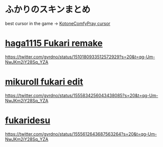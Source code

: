 # ふかりのスキンまとめ

best cursor in the game → 
[KotoneComfyPray cursor](https://dl.dropboxusercontent.com/s/r78lbelm8mapzsm/KotoneComfyPray.zip)

# [haga1115 Fukari remake](https://dl.dropboxusercontent.com/s/sqz2vr3muce6kmt/haga%20remake.osk)
https://twitter.com/gvrdno/status/1510180933512572929?s=20&t=qg-Um-NwJKm2iY28Sq_YZA

# [mikuroll fukari edit](https://cdn.discordapp.com/attachments/748293859057991794/1005415148439212032/77777_mikuroll.osk)
https://twitter.com/gvrdno/status/1555834256043438085?s=20&t=qg-Um-NwJKm2iY28Sq_YZA

# [fukaridesu](https://cdn.discordapp.com/attachments/748293859057991794/1005415170337689720/Fukaridesu.osk)
https://twitter.com/gvrdno/status/1555612643687563264?s=20&t=qg-Um-NwJKm2iY28Sq_YZA

